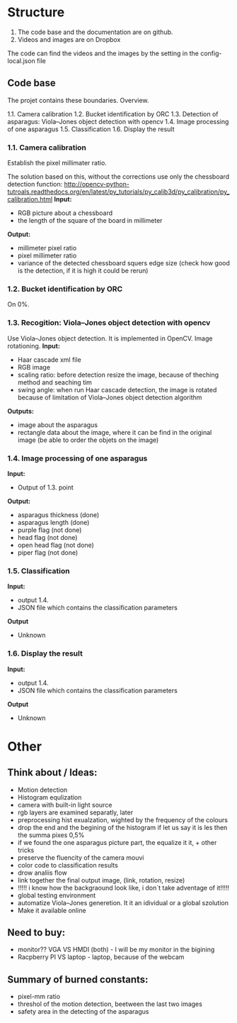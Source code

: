 # Structure
1. The code base and the documentation are on github.
2. Videos and images are on Dropbox

The code can find the videos and the images by the setting in the config-local.json file


## Code base
The projet contains these boundaries. Overview.

1.1. Camera calibration
1.2. Bucket identification by ORC
1.3. Detection of asparagus: Viola–Jones object detection with opencv
1.4. Image processing of one asparagus
1.5. Classification
1.6. Display the result


### 1.1. Camera calibration
Establish the pixel millimater ratio.

The solution based on this, without the corrections use only the chessboard detection function:
http://opencv-python-tutroals.readthedocs.org/en/latest/py_tutorials/py_calib3d/py_calibration/py_calibration.html
**Input:**
- RGB picture about a chessboard
- the length of the square of the board in millimeter

**Output:**
- millimeter pixel ratio
- pixel millimeter ratio
- variance of the detected chessboard squers edge size (check how good is the detection, if it is high it could be rerun)

### 1.2. Bucket identification by ORC
On 0%.

### 1.3. Recogition: Viola–Jones object detection with opencv

Use Viola–Jones object detection. It is implemented in OpenCV.
Image rotationing.
**Input:**
- Haar cascade xml file
- RGB image
- scaling ratio: before detection resize the image, because of theching method and seaching tim
- swing angle: when run Haar cascade detection, the image is rotated because of limitation of Viola–Jones object detection algorithm

**Outputs:**
- image about the asparagus
- rectangle data about the image, where it can be find in the original image (be able to order the objets on the image)

### 1.4. Image processing of one asparagus
**Input:**
- Output of 1.3. point

**Output:**
- asparagus thickness (done)
- asparagus length (done)
- purple flag (not done)
- head flag (not done)
- open head flag (not done)
- piper flag (not done)

### 1.5. Classification
**Input:**
- output 1.4.
- JSON file which contains the classification parameters

**Output**
- Unknown

### 1.6. Display the result

**Input:**
- output 1.4.
- JSON file which contains the classification parameters

**Output**
- Unknown


# Other
## Think about / Ideas:
- Motion detection
- Histogram equlization
- camera with built-in light source
- rgb layers are examined separatly, later
- preprocessing hist exualzation, wighted by the frequency of the colours
- drop the end and the begining of the histogram if let us say it is les then the summa pixes 0,5%
- if we found the one asparagus picture part, the equalize it it, + other tricks
- preserve the fluencity of the camera mouvi
- color code to classification results
- drow analiis flow
- link together the final output image, (link, rotation, resize)
- !!!!! i know how the backgraound look like, i don`t take adventage of it!!!!!
- global testing environment
- automatize Viola–Jones generetion. It it an idividual or a global szolution
- Make it available online


## Need to buy:
- monitor?? VGA VS HMDI (both) - I will be my monitor in the bigining
- Racpberry PI VS laptop - laptop, because of the webcam


## Summary of burned constants:
- pixel-mm ratio
- threshol of the motion detection, beetween the last two images
- safety area in the detecting of the asparagus
